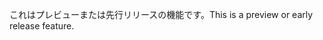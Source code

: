 <span data-ttu-id="7dc0c-101">これはプレビューまたは先行リリースの機能です。</span><span class="sxs-lookup"><span data-stu-id="7dc0c-101">This is a preview or early release feature.</span></span>